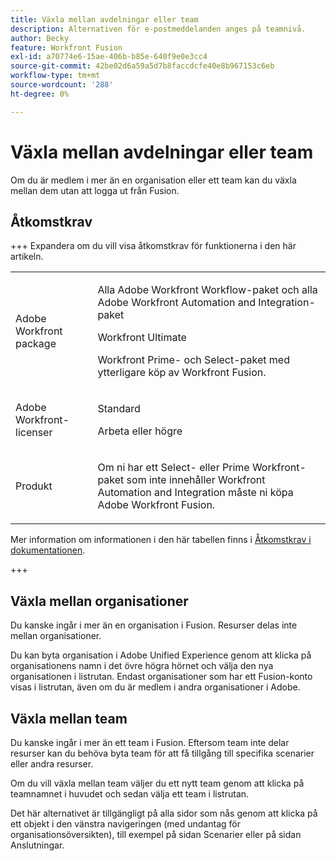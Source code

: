 ```yaml
---
title: Växla mellan avdelningar eller team
description: Alternativen för e-postmeddelanden anges på teamnivå.
author: Becky
feature: Workfront Fusion
exl-id: a70774e6-15ae-406b-b85e-640f9e0e3cc4
source-git-commit: 42be02d6a59a5d7b8faccdcfe40e8b967153c6eb
workflow-type: tm+mt
source-wordcount: '288'
ht-degree: 0%

---
```


# Växla mellan avdelningar eller team

Om du är medlem i mer än en organisation eller ett team kan du växla mellan dem utan att logga ut från Fusion.

## Åtkomstkrav

+++ Expandera om du vill visa åtkomstkrav för funktionerna i den här artikeln.

<table style="table-layout:auto">
 <col> 
 <col> 
 <tbody> 
  <tr> 
   <td role="rowheader">Adobe Workfront package</td> 
   <td> <p>Alla Adobe Workfront Workflow-paket och alla Adobe Workfront Automation and Integration-paket</p><p>Workfront Ultimate</p><p>Workfront Prime- och Select-paket med ytterligare köp av Workfront Fusion.</p> </td> 
  </tr> 
  <tr data-mc-conditions=""> 
   <td role="rowheader">Adobe Workfront-licenser</td> 
   <td> <p>Standard</p><p>Arbeta eller högre</p> </td> 
  </tr> 
  <tr> 
   <td role="rowheader">Produkt</td> 
   <td>
   <p>Om ni har ett Select- eller Prime Workfront-paket som inte innehåller Workfront Automation and Integration måste ni köpa Adobe Workfront Fusion.</li></ul>
   </td> 
  </tr>
 </tbody> 
</table>

Mer information om informationen i den här tabellen finns i [Åtkomstkrav i dokumentationen](/help/workfront-fusion/references/licenses-and-roles/access-level-requirements-in-documentation.md).

+++

## Växla mellan organisationer

Du kanske ingår i mer än en organisation i Fusion. Resurser delas inte mellan organisationer.

Du kan byta organisation i Adobe Unified Experience genom att klicka på organisationens namn i det övre högra hörnet och välja den nya organisationen i listrutan. Endast organisationer som har ett Fusion-konto visas i listrutan, även om du är medlem i andra organisationer i Adobe.

## Växla mellan team

Du kanske ingår i mer än ett team i Fusion. Eftersom team inte delar resurser kan du behöva byta team för att få tillgång till specifika scenarier eller andra resurser.

Om du vill växla mellan team väljer du ett nytt team genom att klicka på teamnamnet i huvudet och sedan välja ett team i listrutan.

Det här alternativet är tillgängligt på alla sidor som nås genom att klicka på ett objekt i den vänstra navigeringen (med undantag för organisationsöversikten), till exempel på sidan Scenarier eller på sidan Anslutningar.
